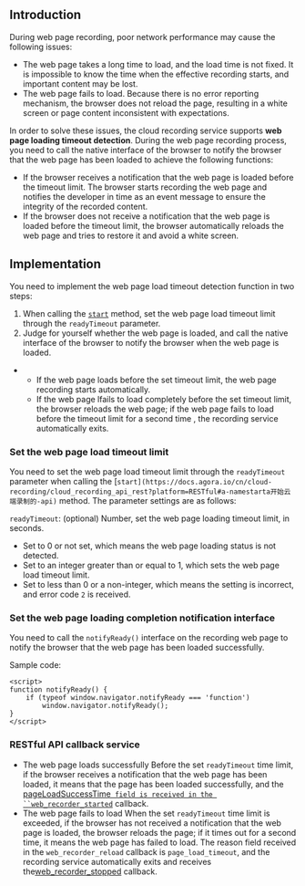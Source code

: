 ## Introduction

During web page recording,  poor network performance may cause the following issues:

- The web page takes a long time to load, and the load time is not fixed. It is impossible to know the time when the effective recording starts, and important content may be lost.
- The web page fails to load. Because there is no error reporting mechanism, the browser does not reload the page, resulting in a white screen or page content inconsistent with expectations.

In order to solve these issues, the cloud recording service supports **web page loading timeout detection**. During the web page recording process, you need to call the native interface of the browser to notify the browser that the web page has been loaded to achieve the following functions:

- If the browser receives a notification that the web page is loaded before the timeout limit. The browser  starts recording the web page and notifies the developer in time as an event message to ensure the integrity of the recorded content.
- If the browser does not receive a notification that the web page is loaded before the timeout limit,  the browser automatically reloads the web page and tries to restore it and avoid a white screen.

## Implementation

You need to implement the web page load timeout detection function in two steps:

1. When calling the [`start`](https://docs.agora.io/cn/cloud-recording/cloud_recording_api_rest?platform=RESTful#a-namestarta开始云端录制的-api) method, set the web page load timeout limit through the `readyTimeout` parameter.
2. Judge for yourself whether the web page is loaded, and call the native interface of the browser to notify the browser when the web page is loaded.

- 
   - If the web page loads before the set timeout limit, the web page recording starts automatically.
   - If the web page lfails to load completely before the set timeout limit, the browser reloads the web page; if the web page fails to load before the timeout limit for a second time , the recording service automatically exits.

### Set the web page load timeout limit

You need to set the web page load timeout limit through the `readyTimeout` parameter when calling the [`start](https://docs.agora.io/cn/cloud-recording/cloud_recording_api_rest?platform=RESTful#a-namestarta开始云端录制的-api)` method. The parameter settings are as follows:

`readyTimeout`: (optional) Number, set the web page loading timeout limit, in seconds.

- Set to 0 or not set, which means the web page loading status is not detected.
- Set to an integer greater than or equal to 1, which sets the web page load timeout limit.
- Set to less than 0 or a non-integer, which means the setting is incorrect, and error code `2` is received.

### Set the web page loading completion notification interface

You need to call the `notifyReady()` interface on the recording web page to notify the browser that the web page has been loaded successfully.

Sample code:

```
<script>
function notifyReady() {
    if (typeof window.navigator.notifyReady === 'function')
        window.navigator.notifyReady();
}
</script>
```

### RESTful API callback service

- The web page loads successfully
Before the set `readyTimeout` time limit, if the browser receives a notification that the web page has been loaded, it means that the page has been loaded successfully, and the [pageLoadSuccessTime` field is received in the ``web_recorder_started`](https://docs.agora.io/cn/cloud-recording/cloud_recording_callback_rest?platform=RESTful#a-name70a70-web_recorder_started) callback.
- The web page fails to load
When the set `readyTimeout` time limit is exceeded, if the browser has not received a notification that the web page is loaded, the browser reloads the page; if it times out for a second time, it means the web page has failed to load. The reason field received in the `web_recorder_reload` callback is `page_load_timeout`, and the recording service automatically exits and receives the[web_recorder_stopped](https://docs.agora.io/cn/cloud-recording/cloud_recording_callback_rest?platform=RESTful#a-name71a71-web_recorder_stopped) callback.